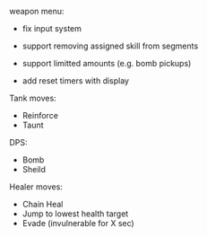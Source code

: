 weapon menu:

- fix input system
- support removing assigned skill from segments
- support limitted amounts (e.g. bomb pickups)

- add reset timers with display

Tank moves:
- Reinforce
- Taunt

DPS:
- Bomb
- Sheild

Healer moves:
- Chain Heal
- Jump to lowest health target
- Evade (invulnerable for X sec)

